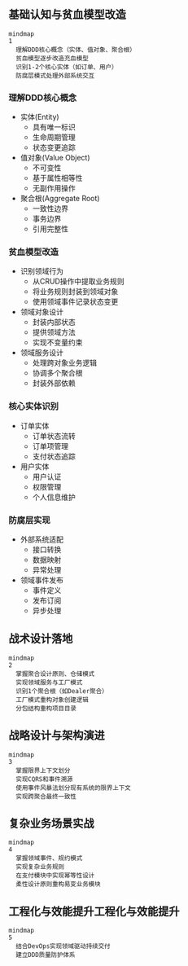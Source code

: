 ## 基础认知与贫血模型改造

```mermaid
mindmap
1
  理解DDD核心概念（实体、值对象、聚合根）
  贫血模型逐步改造充血模型
  识别1-2个核心实体（如订单、用户）
  防腐层模式处理外部系统交互
```

### 理解DDD核心概念
- 实体(Entity)
  - 具有唯一标识
  - 生命周期管理
  - 状态变更追踪
- 值对象(Value Object)
  - 不可变性
  - 基于属性相等性
  - 无副作用操作
- 聚合根(Aggregate Root)
  - 一致性边界
  - 事务边界
  - 引用完整性

### 贫血模型改造
- 识别领域行为
  - 从CRUD操作中提取业务规则
  - 将业务规则封装到领域对象
  - 使用领域事件记录状态变更
- 领域对象设计
  - 封装内部状态
  - 提供领域方法
  - 实现不变量约束
- 领域服务设计
  - 处理跨对象业务逻辑
  - 协调多个聚合根
  - 封装外部依赖

### 核心实体识别
- 订单实体
  - 订单状态流转
  - 订单项管理
  - 支付状态追踪
- 用户实体
  - 用户认证
  - 权限管理
  - 个人信息维护

### 防腐层实现
- 外部系统适配
  - 接口转换
  - 数据映射
  - 异常处理
- 领域事件发布
  - 事件定义
  - 发布订阅
  - 异步处理

## 战术设计落地

```mermaid
mindmap
2
  掌握聚合设计原则、仓储模式
  实现领域服务与工厂模式
  识别1个聚合根（如Dealer聚合）
  工厂模式重构对象创建逻辑
  分包结构重构项目目录
```
## 战略设计与架构演进
```mermaid
mindmap
3
  掌握限界上下文划分
  实现CQRS和事件溯源
  使用事件风暴法划分现有系统的限界上下文
  实现跨聚合最终一致性
```
## 复杂业务场景实战
```mermaid
mindmap
4
  掌握领域事件、规约模式
  实现复杂业务规则
  在支付模块中实现幂等性设计
  柔性设计原则重构易变业务模块
```
## 工程化与效能提升工程化与效能提升
```mermaid
mindmap
5
  结合DevOps实现领域驱动持续交付
  建立DDD质量防护体系
```
